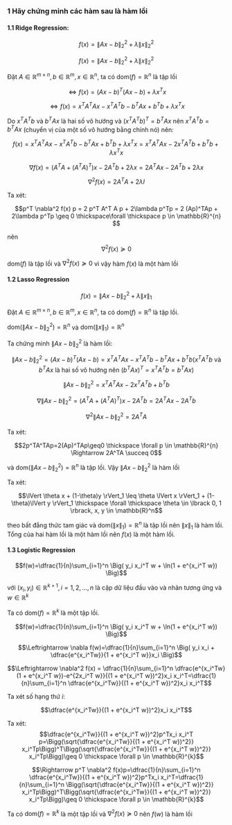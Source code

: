 ### 1 Hãy chứng minh các hàm sau là hàm lồi

#### 1.1 Ridge Regression:

$$f(x)=\lVert Ax - b \rVert_2^2 + \lambda \lVert x \rVert_2^2$$

$$f(x)=\lVert Ax - b \rVert_2^2 + \lambda \lVert x \rVert_2^2$$

Đặt $A \in \mathbb{R}^{m \times n}, b \in \mathbb{R}^{m}, x \in \mathbb{R}^{n}$, ta có $\mathrm{dom}(f)=\mathbb{R}^{n}$ là tập lồi

$$\Leftrightarrow f(x) = (Ax - b)^T (Ax - b) + \lambda x^T x$$

$$\Leftrightarrow f(x) = x^T A^T A x - x^TA^Tb - b^T Ax + b^T b + \lambda x^T x$$

Do $x^TA^Tb$ và $b^TAx$ là hai số vô hướng và $(x^TA^Tb)^T=b^TAx$ nên $x^TA^Tb=b^TAx$ (chuyển vị của một số vô hướng bằng chính nó) nên:

$$f(x) = x^T A^T A x - x^TA^Tb - b^T Ax + b^T b + \lambda x^T x=x^T A^T A x-2x^TA^Tb+b^Tb + \lambda x^T x$$

$$\nabla f(x) =(A^TA + (A^TA)^T)x - 2A^Tb + 2\lambda x = 2A^T A x - 2 A^T b + 2\lambda x$$

$$\nabla^2 f(x) = 2A^T A + 2 \lambda I$$

Ta xét:

$$p^T \nabla^2 f(x) p = 2 p^T A^T A p + 2\lambda p^Tp = 2 (Ap)^TAp + 2\lambda p^Tp \geq 0 \thickspace\forall \thickspace p \in \mathbb{R}^{n} $$

nên $$\nabla^2 f(x) \succeq 0$$

$\mathrm{dom}(f)$ là tập lồi và $\nabla^2 f(x) \succeq 0$ vì vậy hàm $f(x)$ là một hàm lồi


#### 1.2 Lasso Regression

$$f(x)=\lVert Ax - b \rVert_2^2 + \lambda \lVert x \rVert_1$$

Đặt $A \in \mathbb{R}^{m \times n}, b \in \mathbb{R}^{m}, x \in \mathbb{R}^{n}$, ta có $\mathrm{dom}(f)=\mathbb{R}^{n}$ là tập lồi.

$\mathrm{dom}(\lVert Ax - b \rVert_2^2)=\mathbb{R}^n$ và $\mathrm{dom}(\lVert x \rVert_1)=\mathbb{R}^n$

Ta chứng minh
$\lVert Ax - b \rVert_2^2$ là hàm lồi:

$$\lVert Ax - b \rVert_2^2=(Ax-b)^T(Ax-b)=x^TA^TAx - x^TA^Tb - b^TAx + b^Tb (x^TA^Tb \text{ và } b^TAx \text{ là hai số vô hướng nên } (b^TAx)^T=x^TA^Tb=b^TAx)$$

$$\lVert Ax - b \rVert_2^2=x^TA^TAx - 2x^TA^Tb + b^Tb$$

$$\nabla \lVert Ax - b \rVert_2^2=(A^TA + (A^TA)^T)x-2A^Tb=2A^TAx - 2A^Tb$$

$$\nabla^2 \lVert Ax - b \rVert_2^2=2A^TA$$

Ta xét:

$$2p^TA^TAp=2(Ap)^TAp\geq0 \thickspace \forall p \in \mathbb{R}^{n} \Rightarrow 2A^TA \succeq 0$$

và $\mathrm{dom}(\lVert Ax - b \rVert_2^2)=\mathbb{R}^n$ là tập lồi. Vậy $\lVert Ax - b \rVert_2^2$ là hàm lồi

Ta xét:

$$\lVert \theta x + (1-\theta)y \rVert_1 \leq \theta \lVert x \rVert_1 + (1-\theta)\lVert y \rVert_1 \thickspace \forall \thickspace \theta \in \lbrack 0, 1 \rbrack, x, y \in \mathbb{R}^n$$

theo bất đẳng thức tam giác và $\mathrm{dom}(\lVert x \rVert_1)=\mathbb{R}^n$ là tập lồi nên $\lVert x \rVert_1$ là hàm lồi. Tổng của hai hàm lồi là một hàm lồi nên $f(x)$ là một hàm lồi.

#### 1.3 Logistic Regression

$$f(w)=\dfrac{1}{n}\sum_{i=1}^n \Big( y_i x_i^T w + \ln(1 + e^{x_i^T w}) \Big)$$

với $(x_i, y_i) \in \mathbb{R}^{k+1},i=1,2,\dots,n$ là cặp dữ liệu đầu vào và nhãn tương ứng và $w \in \mathbb{R}^k$

Ta có $\mathrm{dom}(f)=\mathbb{R}^{k}$ là một tập lồi.

$$f(w)=\dfrac{1}{n}\sum_{i=1}^n \Big( y_i x_i^T w + \ln(1 + e^{x_i^T w}) \Big)$$

$$\Leftrightarrow \nabla f(w)=\dfrac{1}{n}\sum_{i=1}^n \Big( y_i x_i + \dfrac{e^{x_i^Tw}}{1 + e^{x_i^T w}}x_i \Big)$$

$$\Leftrightarrow \nabla^2 f(x) = \dfrac{1}{n}\sum_{i=1}^n \dfrac{e^{x_i^Tw}(1 + e^{x_i^T w})-e^{2x_i^T w}}{(1 + e^{x_i^T w})^2}x_i x_i^T=\dfrac{1}{n}\sum_{i=1}^n \dfrac{e^{x_i^Tw}}{(1 + e^{x_i^T w})^2}x_i x_i^T$$

Ta xét số hạng thứ $i$:

$$\dfrac{e^{x_i^Tw}}{(1 + e^{x_i^T w})^2}x_i x_i^T$$

Ta xét:
$$\dfrac{e^{x_i^Tw}}{(1 + e^{x_i^T w})^2}p^Tx_i x_i^T p=\Bigg(\sqrt{\dfrac{e^{x_i^Tw}}{(1 + e^{x_i^T w})^2}} x_i^Tp\Bigg)^T\Bigg(\sqrt{\dfrac{e^{x_i^Tw}}{(1 + e^{x_i^T w})^2}} x_i^Tp\Bigg)\geq 0 \thickspace \forall p \in \mathbb{R}^{k}$$


$$\Rightarrow p^T \nabla^2 f(x)p=\dfrac{1}{n}\sum_{i=1}^n \dfrac{e^{x_i^Tw}}{(1 + e^{x_i^T w})^2}p^Tx_i x_i^T=\dfrac{1}{n}\sum_{i=1}^n \Bigg(\sqrt{\dfrac{e^{x_i^Tw}}{(1 + e^{x_i^T w})^2}} x_i^Tp\Bigg)^T\Bigg(\sqrt{\dfrac{e^{x_i^Tw}}{(1 + e^{x_i^T w})^2}} x_i^Tp\Bigg)\geq 0 \thickspace \forall p \in \mathbb{R}^{k}$$

Ta có $\mathrm{dom}(f)=\mathbb{R}^{k}$ là một tập lồi và $\nabla^2 f(x) \succeq 0$ nên $f(w)$ là hàm lồi